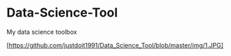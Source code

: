 # Data-Science-Tool
My data science toolbox


[https://github.com/justdoit1991/Data_Science_Tool/blob/master/img/1.JPG]
